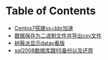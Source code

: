 # Table of Contents

* [Centos7搭建ss+bbr加速](book/centos7+shadowsocks+bbr.md)
* [数据保存为二进制文件并导出csv文件](book/bin-to-csv.md)
* [树莓派显示datav看版](book/datav+raspberry-pi.md)
* [sql2008数据库跟IIS备份以及还原](book/sql2008+iis.md)




